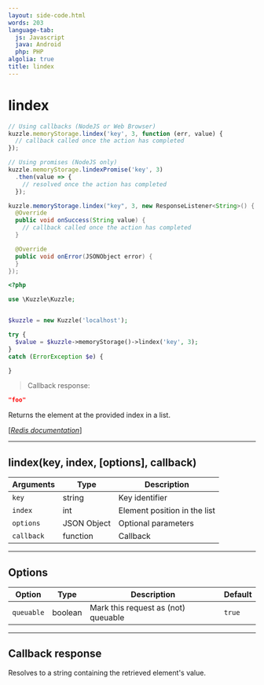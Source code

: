 ```yaml
---
layout: side-code.html
words: 203
language-tab:
  js: Javascript
  java: Android
  php: PHP
algolia: true
title: lindex
---
```


# lindex

```js
// Using callbacks (NodeJS or Web Browser)
kuzzle.memoryStorage.lindex('key', 3, function (err, value) {
  // callback called once the action has completed
});

// Using promises (NodeJS only)
kuzzle.memoryStorage.lindexPromise('key', 3)
  .then(value => {
    // resolved once the action has completed
  });
```

```java
kuzzle.memoryStorage.lindex("key", 3, new ResponseListener<String>() {
  @Override
  public void onSuccess(String value) {
    // callback called once the action has completed
  }

  @Override
  public void onError(JSONObject error) {
  }
});
```

```php
<?php

use \Kuzzle\Kuzzle;


$kuzzle = new Kuzzle('localhost');

try {
  $value = $kuzzle->memoryStorage()->lindex('key', 3);
}
catch (ErrorException $e) {

}
```

> Callback response:

```json
"foo"
```

Returns the element at the provided index in a list.

[[_Redis documentation_]](https://redis.io/commands/lindex)

---

## lindex(key, index, [options], callback)

| Arguments | Type | Description |
|---------------|---------|----------------------------------------|
| `key` | string | Key identifier |
| `index` | int | Element position in the list |
| `options` | JSON Object | Optional parameters |
| `callback` | function | Callback |

---

## Options

| Option | Type | Description | Default |
|---------------|---------|----------------------------------------|---------|
| `queuable` | boolean | Mark this request as (not) queuable | `true` |

---

## Callback response

Resolves to a string containing the retrieved element's value.
